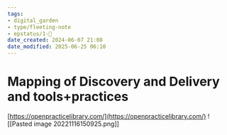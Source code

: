 ```yaml
---
tags: 
- digital_garden
- type/fleeting-note
- epstatus/1-🌱
date_created: 2024-06-07 21:08
date_modified: 2025-06-25 06:10
---
```

# Mapping of Discovery and Delivery and tools+practices

[https://openpracticelibrary.com/](https://openpracticelibrary.com/)
![[Pasted image 20221116150925.png]]